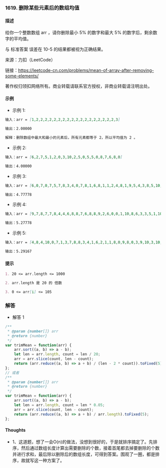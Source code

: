 ### 1619. 删除某些元素后的数组均值

#### 描述

给你一个整数数组 arr ，请你删除最小 5% 的数字和最大 5% 的数字后，剩余数字的平均值。

与 标准答案 误差在 10-5 的结果都被视为正确结果。

来源：力扣（LeetCode）

链接：https://leetcode-cn.com/problems/mean-of-array-after-removing-some-elements/

著作权归领扣网络所有。商业转载请联系官方授权，非商业转载请注明出处。

#### 示例

+ 示例 1:
```md
输入：arr = [1,2,2,2,2,2,2,2,2,2,2,2,2,2,2,2,2,2,2,3]

输出：2.00000

解释：删除数组中最大和最小的元素后，所有元素都等于 2，所以平均值为 2 。
```
+ 示例 2:
```md
输入：arr = [6,2,7,5,1,2,0,3,10,2,5,0,5,5,0,8,7,6,8,0]

输出：4.00000
```
+ 示例 3:
```md
输入：arr = [6,0,7,0,7,5,7,8,3,4,0,7,8,1,6,8,1,1,2,4,8,1,9,5,4,3,8,5,10,8,6,6,1,0,6,10,8,2,3,4]

输出：4.77778
```
+ 示例 4:
```md
输入：arr = [9,7,8,7,7,8,4,4,6,8,8,7,6,8,8,9,2,6,0,0,1,10,8,6,3,3,5,1,10,9,0,7,10,0,10,4,1,10,6,9,3,6,0,0,2,7,0,6,7,2,9,7,7,3,0,1,6,1,10,3]

输出：5.27778
```
+ 示例 5:
```md
输入：arr = [4,8,4,10,0,7,1,3,7,8,8,3,4,1,6,2,1,1,8,0,9,8,0,3,9,10,3,10,1,10,7,3,2,1,4,9,10,7,6,4,0,8,5,1,2,1,6,2,5,0,7,10,9,10,3,7,10,5,8,5,7,6,7,6,10,9,5,10,5,5,7,2,10,7,7,8,2,0,1,1]

输出：5.29167
```


#### 提示
```md
1. 20 <= arr.length <= 1000

2. arr.length 是 20 的 倍数 

3. 0 <= arr[i] <= 105
```

### 解答

+ 解答 1
```js
/**
 * @param {number[]} arr
 * @return {number}
 */
var trimMean = function(arr) {
    arr.sort((a, b) => a - b);
    let len = arr.length, count = len / 20;
    arr = arr.slice(count, len - count);
    return (arr.reduce((a, b) => a + b) / (len - 2 * count)).toFixed(5);
};
// 或者
/**
 * @param {number[]} arr
 * @return {number}
 */
var trimMean = function(arr) {
    arr.sort((a, b) => a - b);
    let len = arr.length, count = len * 0.05;
    arr = arr.slice(count, len - count);
    return (arr.reduce((a, b) => a + b) / arr.length).toFixed(5);
};
```

#### Thoughts

+ 1、这道题，想了一会O(n)的做法，没想到很好的，于是就排序搞定了。先排序，然后通过数组长度计算出需要删除的个数，接着首尾都去掉要删除的个数并进行求和，最后除以删除后的数组长度，可得到答案。围观了一圈，都是排序，故就写这一种方案了。